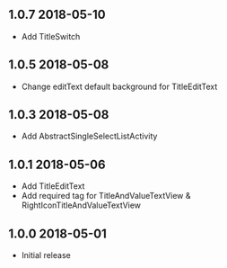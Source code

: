 ## 1.0.7 2018-05-10

* Add TitleSwitch

## 1.0.5 2018-05-08

* Change editText default background for TitleEditText

## 1.0.3 2018-05-08

* Add AbstractSingleSelectListActivity

## 1.0.1 2018-05-06

* Add TitleEditText
* Add required tag for TitleAndValueTextView & RightIconTitleAndValueTextView

## 1.0.0 2018-05-01

* Initial release